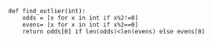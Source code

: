 	def find_outlier(int):
	    odds = [x for x in int if x%2!=0]
	    evens= [x for x in int if x%2==0]
	    return odds[0] if len(odds)<len(evens) else evens[0]
